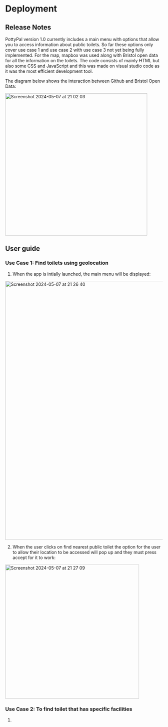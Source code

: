 # Deployment

## Release Notes

PottyPal version 1.0 currently includes a main menu with options that allow you to access information about public toilets. So far these options only cover use case 1 and use case 2 with use case 3 not yet being fully implemented. For the map, mapbox was used along with Bristol open data for all the information on the toilets. The code consists of mainly HTML but also some CSS and JavaScript and this was made on visual studio code as it was the most efficient development tool.

The diagram below shows the interaction between Github and Bristol Open Data:

<img width="454" alt="Screenshot 2024-05-07 at 21 02 03" src="https://github.com/Kendog09/Kendog09.github.io/assets/110036605/fbfe2a03-297c-4465-ba83-4bd11093f3ac">



## User guide

### Use Case 1: Find toilets using geolocation

1. When the app is intially launched, the main menu will be displayed:

<img width="826" alt="Screenshot 2024-05-07 at 21 26 40" src="https://github.com/Kendog09/Kendog09.github.io/assets/110036605/ce07c880-6d77-4b95-a244-729760add54f">


</br>


2. When the user clicks on find nearest public toilet the option for the user to allow their location to be accessed will pop up and they must press accept for it to work:
   
<img width="428" alt="Screenshot 2024-05-07 at 21 27 09" src="https://github.com/Kendog09/Kendog09.github.io/assets/110036605/8cc75607-043f-45ae-8715-03dbd8018747">

</br>


   


### Use Case 2: To find toilet that has specific facilities

1.
